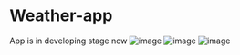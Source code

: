 # Weather-app
App is in developing stage now
![image](https://user-images.githubusercontent.com/48210346/110360301-d8e2c500-803e-11eb-8b33-c230df0bad5f.png)
![image](https://user-images.githubusercontent.com/48210346/110360346-e6984a80-803e-11eb-9b06-f93186d4e3c2.png)
![image](https://user-images.githubusercontent.com/48210346/110360401-f44dd000-803e-11eb-899d-1a2a34626c56.png)
